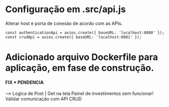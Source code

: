 # Configuração em .src/api.js
Alterar host e porta de conexão de acordo com as APIs.
```
const authenticationApi = axios.create({ baseURL: 'localhost:8080' });
const crudApi = axios.create({ baseURL: 'localhost:8081' });
```
# Adicionado arquivo Dockerfile para aplicação, em fase de construção.

#### FIX * PENDENCIA
--> Logica de Post | Get na tela Painel de investimentos sem funcionar! Validar comunicação com API CRUD




